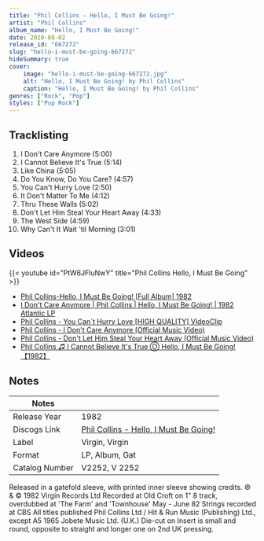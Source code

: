 ```yaml
---
title: "Phil Collins - Hello, I Must Be Going!"
artist: "Phil Collins"
album_name: "Hello, I Must Be Going!"
date: 2020-08-02
release_id: "667272"
slug: "hello-i-must-be-going-667272"
hideSummary: true
cover:
    image: "hello-i-must-be-going-667272.jpg"
    alt: "Hello, I Must Be Going! by Phil Collins"
    caption: "Hello, I Must Be Going! by Phil Collins"
genres: ["Rock", "Pop"]
styles: ["Pop Rock"]
---
```


## Tracklisting
1. I Don't Care Anymore (5:00)
2. I Cannot Believe It's True (5:14)
3. Like China (5:05)
4. Do You Know, Do You Care? (4:57)
5. You Can't Hurry Love (2:50)
6. It Don't Matter To Me (4:12)
7. Thru These Walls (5:02)
8. Don't Let Him Steal Your Heart Away (4:33)
9. The West Side (4:59)
10. Why Can't It Wait 'til Morning (3:01)

## Videos
{{< youtube id="PtW6JFluNwY" title="Phil Collins      Hello, I Must Be Going" >}}
- [Phil Collins-Hello, I Must Be Going! [Full Album] 1982](https://www.youtube.com/watch?v=6KGW8LAeMU8)
- [I Don't Care Anymore | Phil Collins | Hello, I Must Be Going! | 1982 Atlantic LP](https://www.youtube.com/watch?v=P18nuSvCNE0)
- [Phil Collins - You Can`t Hurry Love [HIGH QUALITY] VideoClip](https://www.youtube.com/watch?v=Ao9SIKC48vg)
- [Phil Collins - I Don't Care Anymore (Official Music Video)](https://www.youtube.com/watch?v=xLpfbcXTeo8)
- [Phil Collins - Don't Let Him Steal Your Heart Away (Official Music Video)](https://www.youtube.com/watch?v=b2W-lxDq4-Y)
- [Phil Collins ♫ I Cannot Believe It's True Ⓞ Hello, I Must Be Going!【1982】](https://www.youtube.com/watch?v=KCL9x14jfJk)


## Notes

| Notes          |             |
| ---------------| ----------- |
| Release Year   | 1982 |
| Discogs Link   | [Phil Collins - Hello, I Must Be Going!](https://www.discogs.com/release/667272-Phil-Collins-Hello-I-Must-Be-Going) |
| Label          | Virgin, Virgin |
| Format         | LP, Album, Gat |
| Catalog Number | V2252, V 2252 |

Released in a gatefold sleeve, with printed inner sleeve showing credits. ℗ & © 1982 Virgin Records Ltd  Recorded at Old Croft on 1" 8 track, overdubbed at 'The Farm' and 'Townhouse' May - June 82 Strings recorded at CBS  All titles published Phil Collins Ltd / Hit & Run Music (Publishing) Ltd., except A5 1965 Jobete Music Ltd. (U.K.)  Die-cut on Insert is small and round, opposite to straight and longer one on 2nd UK pressing.

